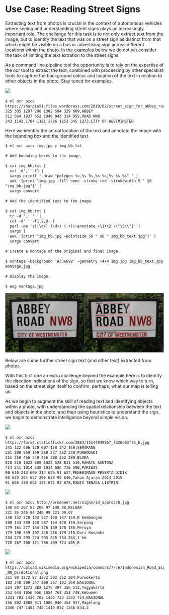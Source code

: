 Use Case: Reading Street Signs
==============================

Extracting text from photos is crucial in the context of autonomous
vehicles where seeing and understanding street signs plays an
increasingly important role. The challenge for this task is to not
only extract text from the image, but to identify the text that was on
a street sign as distinct from that which might be visible on a bus or
advertising sign across different locations within the photo. In the
examples below we do not yet consider the task of limiting the text
extration to the street signs. 

As a command line pipeline tool the opportunity is to rely on the
expertise of the ocr tool to extract the text, combined with
processing by other specialist tools to capture the background colour
and location of the text in relation to other objects in the
photo. Stay tuned for examples.

![](https://sharpie51.files.wordpress.com/2010/02/street_sign_for_abbey_road_in_westminster_london_england_img_1461.jpg)

```console
$ ml ocr azcv https://sharpie51.files.wordpress.com/2010/02/street_sign_for_abbey_road_in_westminster_london_england_img_1461.jpg
325 305 1297 290 1302 594 329 609,ABBEY
311 664 1937 652 1940 943 314 955,ROAD NW8
343 1142 1784 1121 1786 1253 345 1273,CITY OF WESTMINSTER
```
Here we identify the actual location of the text and annotate the
image with the bounding box and the identified text.

```console
$ ml ocr azcv img.jpg > img_bb.txt

# Add bounding boxes to the image.

$ cat img_bb.txt |
  cut -d',' -f1 |
  xargs printf '-draw "polygon %s,%s %s,%s %s,%s %s,%s" ' |
  awk '{print "img.jpg -fill none -stroke red -strokewidth 5 " $0 "img_bb.jpg"}' |
  xargs convert

# Add the identified text to the image.

$ cat img_bb.txt |
  tr -d ',' ' '| 
  cut -d' ' -f1,2,9- | 
  perl -pe 's|(\d+) (\d+) (.+)|-annotate +\1+\2 \\"\3\\"|' | 
  xargs | 
  awk '{print "img_bb.jpg -pointsize 50 " $0 " img_bb_text.jpg"}' | 
  xargs convert

# Create a montage of the original and final image.

$ montage -background '#336699' -geometry +4+4 img.jpg img_bb_text.jpg montage.jpg

# Display the image.

$ eog montage.jpg
```

![](abbey_with_bb_text.jpg)

Below are some further street sign text (and other text) extracted
from photos. 

With this first one an extra challenge beyond the example here is to
identify the direction indications of the sign, so that we know which
way to turn, based on the street sign itself to confirm, perhaps, what
our map is telling us. 

As we begin to augment the skill of reading text and identifying
objects within a photo, with understanding the spatial relationship
between the text and objects in the photo, and then using heuristics
to understand the sign, we begin to demonstrate intelligence beyond
simple vision.

![](https://farm4.staticflickr.com/3883/15144849957_f326e03f75_b.jpg)
```console
$ ml ocr azcv https://farm4.staticflickr.com/3883/15144849957_f326e03f75_b.jpg
341 122 606 120 607 158 342 160,SEMARANG
251 200 559 199 560 237 252 238,PURWODADI
251 250 456 249 456 288 252 289,BLORA
810 510 1022 508 1023 528 811 530,RAHAYU SANTOSA
714 541 1014 538 1014 586 715 590,PARIWIS
90 610 213 609 214 626 91 627,PENERIMAAN PESERTA DIDIK
99 629 204 627 205 638 99 640,Tahun Ajaran 2014 2015
91 666 170 662 171 673 92 678,EXNIX TENAGA LISTRIN
```
![](http://brombeer.net/signs/id_approach.jpg)
```console
$ ml ocr azcv http://brombeer.net/signs/id_approach.jpg
148 84 207 83 208 97 148 98,KELUAR
221 85 246 84 246 99 221 99,07
148 132 328 133 327 160 147 159,R Kembangan
480 133 589 138 587 164 478 159,Serpong
179 161 277 164 276 189 178 186,Meruya
179 190 349 192 348 216 179 215,Duri Kosambi
234 223 293 224 293 245 234 244,1 km
728 367 760 371 756 409 724 405,R
```
![](https://upload.wikimedia.org/wikipedia/commons/7/7e/Indonesian_Road_Sign_-_NR_Directional.png)
```console
$ ml ocr azcv https://upload.wikimedia.org/wikipedia/commons/7/7e/Indonesian_Road_Sign_-_NR_Directional.png
351 90 1272 87 1273 202 352 204,Purwokerto
102 348 209 347 209 367 103 369,NASIONAL
354 397 1273 382 1275 497 356 512,Yogyakarta
353 644 1056 656 1054 761 351 748,Kebumen
1331 703 1436 703 1436 723 1332 724,NASIONAL
356 802 1088 811 1086 946 354 937,Magelang
1340 747 1404 745 1410 832 1346 834,3
```
